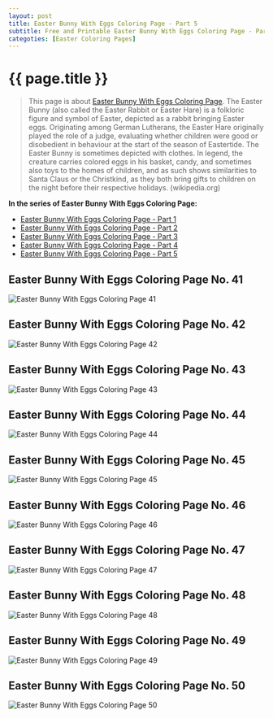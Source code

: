 ```yaml
---
layout: post
title: Easter Bunny With Eggs Coloring Page - Part 5
subtitle: Free and Printable Easter Bunny With Eggs Coloring Page - Part 5
categoties: [Easter Coloring Pages]
---
```

{{ page.title }}
================
> This page is about [Easter Bunny With Eggs Coloring Page](https://hoanghabelle.github.io/). The Easter Bunny (also called the Easter Rabbit or Easter Hare) is a folkloric figure and symbol of Easter, depicted as a rabbit bringing Easter eggs. Originating among German Lutherans, the Easter Hare originally played the role of a judge, evaluating whether children were good or disobedient in behaviour at the start of the season of Eastertide. The Easter Bunny is sometimes depicted with clothes. In legend, the creature carries colored eggs in his basket, candy, and sometimes also toys to the homes of children, and as such shows similarities to Santa Claus or the Christkind, as they both bring gifts to children on the night before their respective holidays. (wikipedia.org)

**In the series of Easter Bunny With Eggs Coloring Page:**

* [Easter Bunny With Eggs Coloring Page - Part 1](https://hoanghabelle.github.io/2017/11/11/Easter-Bunny-With-Eggs-Coloring-Page-part-1.html)
* [Easter Bunny With Eggs Coloring Page - Part 2](https://hoanghabelle.github.io/2017/11/11/Easter-Bunny-With-Eggs-Coloring-Page-part-2.html)
* [Easter Bunny With Eggs Coloring Page - Part 3](https://hoanghabelle.github.io/2017/11/11/Easter-Bunny-With-Eggs-Coloring-Page-part-3.html)
* [Easter Bunny With Eggs Coloring Page - Part 4](https://hoanghabelle.github.io/2017/11/11/Easter-Bunny-With-Eggs-Coloring-Page-part-4.html)
* [Easter Bunny With Eggs Coloring Page - Part 5](https://hoanghabelle.github.io/2017/11/11/Easter-Bunny-With-Eggs-Coloring-Page-part-5.html)
## Easter Bunny With Eggs Coloring Page No. 41
![Easter Bunny With Eggs Coloring Page 41](https://hoanghabelle.github.io/img1/Easter-Bunny-With-Eggs-Coloring-Page%20(41).jpg "Easter Bunny With Eggs Coloring Page 41")

## Easter Bunny With Eggs Coloring Page No. 42
![Easter Bunny With Eggs Coloring Page 42](https://hoanghabelle.github.io/img1/Easter-Bunny-With-Eggs-Coloring-Page%20(42).jpg "Easter Bunny With Eggs Coloring Page 42")

## Easter Bunny With Eggs Coloring Page No. 43
![Easter Bunny With Eggs Coloring Page 43](https://hoanghabelle.github.io/img1/Easter-Bunny-With-Eggs-Coloring-Page%20(43).jpg "Easter Bunny With Eggs Coloring Page 43")

## Easter Bunny With Eggs Coloring Page No. 44
![Easter Bunny With Eggs Coloring Page 44](https://hoanghabelle.github.io/img1/Easter-Bunny-With-Eggs-Coloring-Page%20(44).jpg "Easter Bunny With Eggs Coloring Page 44")

<script async src="//pagead2.googlesyndication.com/pagead/js/adsbygoogle.js"></script><ins class="adsbygoogle" style="display:block" data-ad-format="fluid" data-ad-layout-key="-8i+1w-dq+e9+ft" data-ad-client="ca-pub-6753140515841889" data-ad-slot="6190446671"></ins> <script> (adsbygoogle = window.adsbygoogle || []).push({}); </script>

## Easter Bunny With Eggs Coloring Page No. 45
![Easter Bunny With Eggs Coloring Page 45](https://hoanghabelle.github.io/img1/Easter-Bunny-With-Eggs-Coloring-Page%20(45).jpg "Easter Bunny With Eggs Coloring Page 45")

## Easter Bunny With Eggs Coloring Page No. 46
![Easter Bunny With Eggs Coloring Page 46](https://hoanghabelle.github.io/img1/Easter-Bunny-With-Eggs-Coloring-Page%20(46).jpg "Easter Bunny With Eggs Coloring Page 46")

## Easter Bunny With Eggs Coloring Page No. 47
![Easter Bunny With Eggs Coloring Page 47](https://hoanghabelle.github.io/img1/Easter-Bunny-With-Eggs-Coloring-Page%20(47).jpg "Easter Bunny With Eggs Coloring Page 47")

## Easter Bunny With Eggs Coloring Page No. 48
![Easter Bunny With Eggs Coloring Page 48](https://hoanghabelle.github.io/img1/Easter-Bunny-With-Eggs-Coloring-Page%20(48).jpg "Easter Bunny With Eggs Coloring Page 48")

<script async src="//pagead2.googlesyndication.com/pagead/js/adsbygoogle.js"></script><ins class="adsbygoogle" style="display:block" data-ad-format="fluid" data-ad-layout-key="-8i+1w-dq+e9+ft" data-ad-client="ca-pub-6753140515841889" data-ad-slot="6190446671"></ins> <script> (adsbygoogle = window.adsbygoogle || []).push({}); </script>

## Easter Bunny With Eggs Coloring Page No. 49
![Easter Bunny With Eggs Coloring Page 49](https://hoanghabelle.github.io/img1/Easter-Bunny-With-Eggs-Coloring-Page%20(49).jpg "Easter Bunny With Eggs Coloring Page 49")

## Easter Bunny With Eggs Coloring Page No. 50
![Easter Bunny With Eggs Coloring Page 50](https://hoanghabelle.github.io/img1/Easter-Bunny-With-Eggs-Coloring-Page%20(50).jpg "Easter Bunny With Eggs Coloring Page 50")

